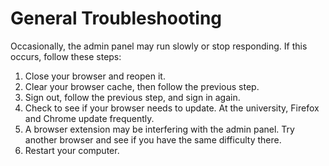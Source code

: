 # General Troubleshooting

Occasionally, the admin panel may run slowly or stop responding. If this occurs, 
follow these steps:  
1. Close your browser and reopen it.
2. Clear your browser cache, then follow the previous step.
3. Sign out, follow the previous step, and sign in again.
4. Check to see if your browser needs to update. At the university, Firefox and 
Chrome update frequently.
5. A browser extension may be interfering with the admin panel. Try another browser 
and see if you have the same difficulty there.
6. Restart your computer.